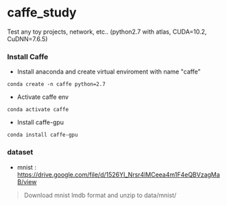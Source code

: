 # caffe_study
Test any toy projects, network, etc.. (python2.7 with atlas, CUDA=10.2, CuDNN=7.6.5)

### Install Caffe

- Install anaconda and create virtual enviroment with name "caffe"

<code>conda create -n caffe python=2.7</code>

- Activate caffe env

<code>conda activate caffe</code>

- Install caffe-gpu

<code>conda install caffe-gpu</code>


### dataset

- mnist : https://drive.google.com/file/d/1526YI_Nrsr4lMCeea4m1F4eQBVzagMaB/view

>Download mnist lmdb format and unzip to data/mnist/